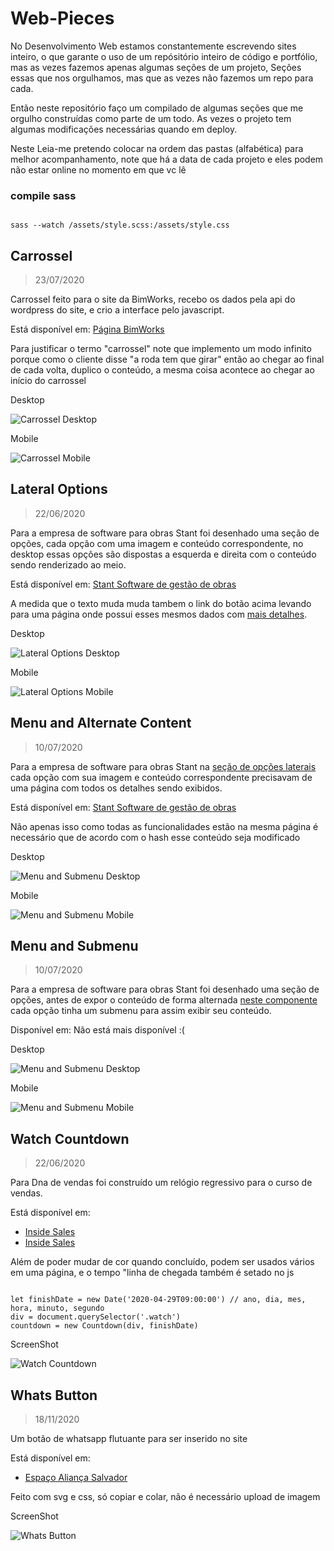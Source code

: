# Web-Pieces
No Desenvolvimento Web estamos constantemente escrevendo sites inteiro, o que garante o uso de um repósitório inteiro de código e portfólio, mas as vezes fazemos apenas algumas seções de um projeto, Seções essas que nos orgulhamos, mas que as vezes não fazemos um repo para cada.

Então neste repositório faço um compilado de algumas seções que me orgulho construídas como parte de um todo. As vezes o projeto tem algumas modificações necessárias quando em deploy.

Neste Leia-me pretendo colocar na ordem das pastas (alfabética) para melhor acompanhamento, note que há a data de cada projeto e eles podem não estar online no momento em que vc lê

### compile sass
<code>
sass --watch /assets/style.scss:/assets/style.css
</code>

## Carrossel
>23/07/2020

Carrossel feito para o site da BimWorks, recebo os dados pela api do wordpress do site, e crio a interface pelo javascript.

Está disponível em: [Página BimWorks](https://bimworks.com.br/quem-somos/)

Para justificar o termo "carrossel" note que implemento um modo infinito porque como o cliente disse "a roda tem que girar" então ao chegar ao final de cada volta, duplico o conteúdo, a mesma coisa acontece ao chegar ao início do carrossel

Desktop

![Carrossel Desktop](carrossel/screenshot.png)

Mobile

![Carrossel Mobile](carrossel/screenshot-mobile.png)

## Lateral Options
>22/06/2020

Para a empresa de software para obras Stant foi desenhado uma seção de opções, cada opção com uma imagem e conteúdo correspondente, no desktop essas opções são dispostas a esquerda e direita com o conteúdo sendo renderizado ao meio.

Está disponível em: [Stant Software de gestão de obras](https://www.stant.com.br/)

A medida que o texto muda muda tambem o link do botão acima levando para uma página onde possui esses mesmos dados com [mais detalhes](#menu-and-submenu).

Desktop

![Lateral Options Desktop](lateral-options/screenshot.jpg)

Mobile

![Lateral Options Mobile](lateral-options/screenshot-mobile.jpg)

## Menu and Alternate Content
>10/07/2020

Para a empresa de software para obras Stant na [seção de opções laterais](#lateral-options) cada opção com sua imagem e conteúdo correspondente precisavam de uma página com todos os detalhes sendo exibidos.

Está disponível em: [Stant Software de gestão de obras](https://www.stant.com.br/funcionalidades/)

Não apenas isso como todas as funcionalidades estão na mesma página é necessário que de acordo com o hash esse conteúdo seja modificado

Desktop

![Menu and Submenu Desktop](menu-and-alternate-content/screenshot.png)

Mobile

![Menu and Submenu Mobile](menu-and-alternate-content/screenshot-mobile.png)

## Menu and Submenu
>10/07/2020

Para a empresa de software para obras Stant foi desenhado uma seção de opções, antes de expor o conteúdo de forma alternada [neste componente](#menu-and-alternate-content) cada opção tinha um submenu para assim exibir seu conteúdo.

Disponível em: Não está mais disponível :(


Desktop

![Menu and Submenu Desktop](menu-and-submenu/screenshot.jpg)

Mobile

![Menu and Submenu Mobile](menu-and-submenu/screenshot-mobile.jpg)



## Watch Countdown
>22/06/2020

Para Dna de vendas foi construído um relógio regressivo para o curso de vendas.

Está disponível em:
- [Inside Sales](https://insidesalesacademy.com.br/hotsite-imob-corretor/)
- [Inside Sales](https://insidesalesacademy.com.br/hotsite-imob-gestor/)

Além de poder mudar de cor quando concluído, podem ser usados vários em uma página, e o tempo "linha de chegada também é setado no js

<code>
let finishDate = new Date('2020-04-29T09:00:00') // ano, dia, mes, hora, minuto, segundo
div = document.querySelector('.watch')
countdown = new Countdown(div, finishDate)
</code>

ScreenShot

![Watch Countdown](watch-countdown/screenshot.jpg)



## Whats Button
>18/11/2020

Um botão de whatsapp flutuante para ser inserido no site

Está disponível em:
- [Espaço Aliança Salvador](https://www.espacoaliancasalvador.com.br/)

Feito com svg e css, só copiar e colar, não é necessário upload de imagem

ScreenShot

![Whats Button](whats-button/screenshot.png)